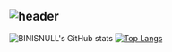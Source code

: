   
![header](https://capsule-render.vercel.app/api?type=waving&color=gradient&customColorList=28&height=280&section=header&text=I'M%20BINISNULL&#33;&fontSize=70&animation=fadeIn&fontAlignY=38&desc=GITHUB%20Profile&descAlignY=51&descAlign=62)
-------
<div aligen=center>
  
![BINISNULL's GitHub stats](https://github-readme-stats.vercel.app/api?username=BINISNULL&theme=onedark&show_icons=true&card_width=450)
[![Top Langs](https://github-readme-stats.vercel.app/api/top-langs/?username=binisnull&layout=compact&theme=onedark&card_width=300)](https://github.com/binisnull/binisnull)

</div>
